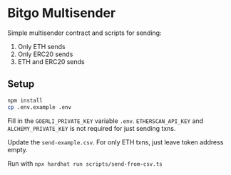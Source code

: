 # Bitgo Multisender

Simple multisender contract and scripts for sending:

1. Only ETH sends
2. Only ERC20 sends
3. ETH and ERC20 sends

## Setup

```sh
npm install
cp .env.example .env
```

Fill in the `GOERLI_PRIVATE_KEY` variable `.env`. `ETHERSCAN_API_KEY` and `ALCHEMY_PRIVATE_KEY` is not required for just sending txns.

Update the `send-example.csv`. For only ETH txns, just leave token address empty.

Run with `npx hardhat run scripts/send-from-csv.ts`
